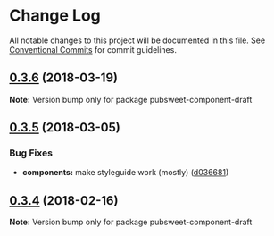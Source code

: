 # Change Log

All notable changes to this project will be documented in this file.
See [Conventional Commits](https://conventionalcommits.org) for commit guidelines.

<a name="0.3.6"></a>
## [0.3.6](https://gitlab.coko.foundation/pubsweet/pubsweet/compare/pubsweet-component-draft@0.3.5...pubsweet-component-draft@0.3.6) (2018-03-19)




**Note:** Version bump only for package pubsweet-component-draft

<a name="0.3.5"></a>
## [0.3.5](https://gitlab.coko.foundation/pubsweet/pubsweet/compare/pubsweet-component-draft@0.3.4...pubsweet-component-draft@0.3.5) (2018-03-05)


### Bug Fixes

* **components:** make styleguide work (mostly) ([d036681](https://gitlab.coko.foundation/pubsweet/pubsweet/commit/d036681))




<a name="0.3.4"></a>

## [0.3.4](https://gitlab.coko.foundation/pubsweet/pubsweet/compare/pubsweet-component-draft@0.3.3...pubsweet-component-draft@0.3.4) (2018-02-16)

**Note:** Version bump only for package pubsweet-component-draft
